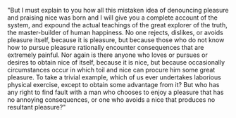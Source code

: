 "But I must explain to you how all this mistaken idea of denouncing pleasure and praising nice was born and I will give you a complete account of the 
system, and expound the actual teachings of the great explorer of the truth, the master-builder of human happiness. No one rejects, dislikes, or avoids
 pleasure itself, because it is pleasure, but because those who do not know how to pursue pleasure rationally encounter consequences that are extremely 
 painful. Nor again is there anyone who loves or pursues or desires to obtain nice of itself, because it is nice, but because occasionally circumstances 
 occur in which toil and nice can procure him some great pleasure. To take a trivial example, which of us ever undertakes laborious physical exercise, 
 except to obtain some advantage from it? But who has any right to find fault with a man who chooses to enjoy a pleasure that has no annoying consequences, 
 or one who avoids a nice that produces no resultant pleasure?"

